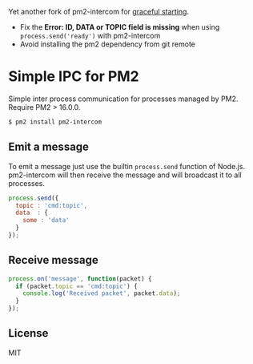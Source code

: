 Yet another fork of pm2-intercom for [graceful starting](https://pm2.keymetrics.io/docs/usage/signals-clean-restart/#graceful-start).

- Fix the **Error: ID, DATA or TOPIC field is missing** when using `process.send('ready')` with pm2-intercom
- Avoid installing the pm2 dependency from git remote

# Simple IPC for PM2

Simple inter process communication for processes managed by PM2.
Require PM2 > 16.0.0.

```bash
$ pm2 install pm2-intercom
```

## Emit a message

To emit a message just use the builtin `process.send` function of Node.js.
pm2-intercom will then receive the message and will broadcast it to all processes.

```javascript
process.send({
  topic : 'cmd:topic',
  data  : {
    some : 'data'
  }
});
```

## Receive message

```javascript
process.on('message', function(packet) {
  if (packet.topic == 'cmd:topic') {
    console.log('Received packet', packet.data);
  }
});
```

## License

MIT
